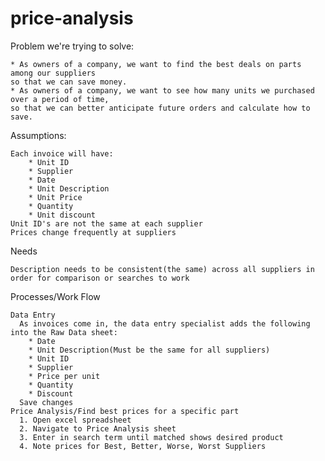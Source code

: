 # price-analysis
Problem we're trying to solve:

    * As owners of a company, we want to find the best deals on parts among our suppliers 
    so that we can save money.
    * As owners of a company, we want to see how many units we purchased over a period of time, 
    so that we can better anticipate future orders and calculate how to save.

Assumptions:

    Each invoice will have:
        * Unit ID
        * Supplier
        * Date
        * Unit Description
        * Unit Price
        * Quantity
        * Unit discount
    Unit ID's are not the same at each supplier
    Prices change frequently at suppliers
    
Needs

    Description needs to be consistent(the same) across all suppliers in order for comparison or searches to work

Processes/Work Flow

    Data Entry
      As invoices come in, the data entry specialist adds the following into the Raw Data sheet:
        * Date
        * Unit Description(Must be the same for all suppliers)
        * Unit ID
        * Supplier
        * Price per unit
        * Quantity
        * Discount
      Save changes
    Price Analysis/Find best prices for a specific part
      1. Open excel spreadsheet
      2. Navigate to Price Analysis sheet
      3. Enter in search term until matched shows desired product
      4. Note prices for Best, Better, Worse, Worst Suppliers

